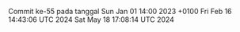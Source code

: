 Commit ke-55 pada tanggal Sun Jan 01 14:00 2023 +0100
Fri Feb 16 14:43:06 UTC 2024
Sat May 18 17:08:14 UTC 2024
